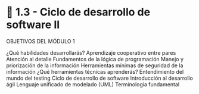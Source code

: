 # :star2: 1.3 - Ciclo de desarrollo de software II

OBJETIVOS DEL MÓDULO 1

¿Qué habilidades desarrollarás? 
Aprendizaje cooperativo entre pares
Atención al detalle
Fundamentos de la lógica de programación
Manejo y priorización de la información
Herramientas mínimas de seguridad de la información
¿Qué herramientas técnicas aprenderás?
Entendimiento del mundo del testing
Ciclo de desarrollo de software
Introducción al desarrollo ágil
Lenguaje unificado de modelado (UML)
Terminología fundamental
